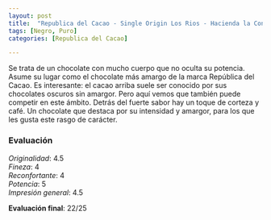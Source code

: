 ```yaml
---
layout: post
title:  "Republica del Cacao - Single Origin Los Rios - Hacienda la Concepcion - 85% Fine Cacao"
tags: [Negro, Puro] 
categories: [Republica del Cacao]

---
```


Se trata de un chocolate con mucho cuerpo que no oculta su potencia. Asume su lugar como el chocolate más amargo de la marca República del Cacao. Es interesante: el cacao arriba suele ser conocido por sus chocolates oscuros sin amargor. Pero aquí vemos que también puede competir en este ámbito. Detrás del fuerte sabor hay un toque de corteza y café.
Un chocolate que destaca por su intensidad y amargor, para los que les gusta este rasgo de carácter. 

### Evaluación

_Originalidad_: 4.5  
_Fineza_: 4  
_Reconfortante_: 4  
_Potencia_: 5  
_Impresión general_: 4.5

**Evaluación final**: 22/25